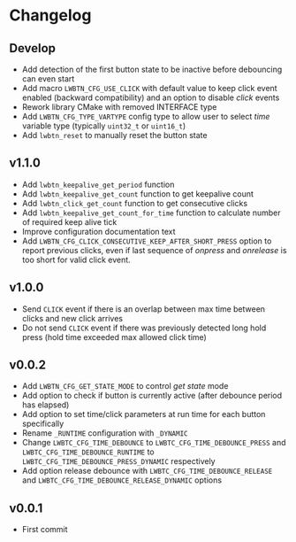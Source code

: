 # Changelog

## Develop

- Add detection of the first button state to be inactive before debouncing can even start
- Add macro `LWBTN_CFG_USE_CLICK` with default value to keep click event enabled (backward compatibility) and an option to disable *click* events
- Rework library CMake with removed INTERFACE type
- Add `LWBTN_CFG_TYPE_VARTYPE` config type to allow user to select *time* variable type (typically `uint32_t` or `uint16_t`)
- Add `lwbtn_reset` to manually reset the button state

## v1.1.0

- Add `lwbtn_keepalive_get_period` function
- Add `lwbtn_keepalive_get_count` function to get keepalive count
- Add `lwbtn_click_get_count` function to get consecutive clicks
- Add `lwbtn_keepalive_get_count_for_time` function to calculate number of required keep alive tick
- Improve configuration documentation text
- Add `LWBTN_CFG_CLICK_CONSECUTIVE_KEEP_AFTER_SHORT_PRESS` option to report previous clicks, even if last sequence of *onpress* and *onrelease* is too short for valid click event.

## v1.0.0

- Send `CLICK` event if there is an overlap between max time between clicks and new click arrives
- Do not send `CLICK` event if there was previously detected long hold press (hold time exceeded max allowed click time)

## v0.0.2

- Add `LWBTN_CFG_GET_STATE_MODE` to control *get state* mode
- Add option to check if button is currently active (after debounce period has elapsed) 
- Add option to set time/click parameters at run time for each button specifically
- Rename `_RUNTIME` configuration with `_DYNAMIC` 
- Change `LWBTC_CFG_TIME_DEBOUNCE` to `LWBTC_CFG_TIME_DEBOUNCE_PRESS` and `LWBTC_CFG_TIME_DEBOUNCE_RUNTIME` to `LWBTC_CFG_TIME_DEBOUNCE_PRESS_DYNAMIC` respectively
- Add option release debounce with `LWBTC_CFG_TIME_DEBOUNCE_RELEASE` and `LWBTC_CFG_TIME_DEBOUNCE_RELEASE_DYNAMIC` options

## v0.0.1

- First commit